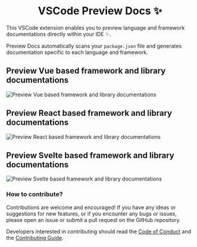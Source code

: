 <p align="center">
 <h1 align="center">
  VSCode Preview Docs  ✨
 </h1>
</p>

This VSCode extension enables you to preview language and framework documentations directly within your IDE ✨.

Preview Docs automatically scans your `package.json` file and generates documentation specific to each language and framework.

## Preview Vue based framework and library documentations

![Preview Vue based framework and library documentations](https://raw.githubusercontent.com/selemondev/vscode-preview-docs/master/src/assets/images/vue.png)

## Preview React based framework and library documentations

![Preview React based framework and library documentations](https://raw.githubusercontent.com/selemondev/vscode-preview-docs/master/src/assets/images/react.png)

## Preview Svelte based framework and library documentations

![Preview Svelte based framework and library documentations](https://raw.githubusercontent.com/selemondev/vscode-preview-docs/master/src/assets/images/svelte.png)

### How to contribute?

Contributions are welcome and encouraged! If you have any ideas or suggestions for new features, or if you encounter any bugs or issues, please open an issue or submit a pull request on the GitHub repository. 

Developers interested in contributing should read the [Code of Conduct](./CODE_OF_CONDUCT.md) and the [Contributing Guide](./CONTRIBUTING.md).

